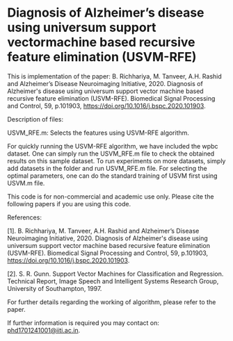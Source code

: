 # Diagnosis of Alzheimer’s disease using universum support vectormachine based recursive feature elimination (USVM-RFE)

This is implementation of the paper: B. Richhariya, M. Tanveer, A.H. Rashid and Alzheimer’s Disease Neuroimaging Initiative, 2020. Diagnosis of Alzheimer's disease using universum support vector machine based recursive feature elimination (USVM-RFE). Biomedical Signal Processing and Control, 59, p.101903, https://doi.org/10.1016/j.bspc.2020.101903.

Description of files:

USVM_RFE.m: Selects the features using USVM-RFE algorithm.

For quickly running the USVM-RFE algorithm, we have included the wpbc dataset. One can simply run the USVM_RFE.m file to check the obtained results on this sample dataset. To run experiments on more datasets, simply add datasets in the folder and run USVM_RFE.m file. For selecting the optimal parameters, one can do the standard training of USVM first using USVM.m file.

This code is for non-commercial and academic use only. Please cite the following papers if you are using this code.

References:

[1]. B. Richhariya, M. Tanveer, A.H. Rashid and Alzheimer’s Disease Neuroimaging Initiative, 2020. Diagnosis of Alzheimer's disease using universum support vector machine based recursive feature elimination (USVM-RFE). Biomedical Signal Processing and Control, 59, p.101903, https://doi.org/10.1016/j.bspc.2020.101903.

[2]. S. R. Gunn. Support Vector Machines for Classification and Regression. Technical Report, Image Speech and Intelligent Systems Research Group, University of Southampton, 1997.

For further details regarding the working of algorithm, please refer to the paper.

If further information is required you may contact on: phd1701241001@iiti.ac.in.
